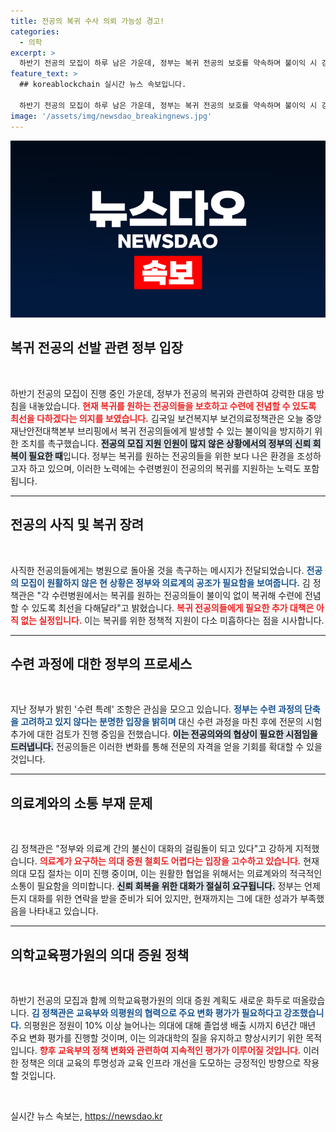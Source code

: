 ```yaml
---
title: 전공의 복귀 수사 의뢰 가능성 경고!
categories:
  - 의학
excerpt: >
  하반기 전공의 모집이 하루 남은 가운데, 정부는 복귀 전공의 보호를 약속하며 불이익 시 강력 대응 예고. 수련 과정 단축은 불가하지만 전문의 시험 추가 검토 중. 의대 정원 증원과 의료계 간 불신이 주요 쟁점으로 떠오르고 있습니다.
feature_text: >
  ## koreablockchain 실시간 뉴스 속보입니다.

  하반기 전공의 모집이 하루 남은 가운데, 정부는 복귀 전공의 보호를 약속하며 불이익 시 강력 대응 예고. 수련 과정 단축은 불가하지만 전문의 시험 추가 검토 중. 의대 정원 증원과 의료계 간 불신이 주요 쟁점으로 떠오르고 있습니다.
image: '/assets/img/newsdao_breakingnews.jpg'
---
```


<p><img src="/assets/img/newsdao_breakingnews.jpg" alt="koreablockchain 속보" /></p>

<h2 data-ke-size="size26">복귀 전공의 선발 관련 정부 입장</h2>

<p data-ke-size="size16">&nbsp;</p>

<p>하반기 전공의 모집이 진행 중인 가운데, 정부가 전공의 복귀와 관련하여 강력한 대응 방침을 내놓았습니다. <b><span style="color: #ee2323;">현재 복귀를 원하는 전공의들을 보호하고 수련에 전념할 수 있도록 최선을 다하겠다는 의지를 보였습니다.</span></b> 김국일 보건복지부 보건의료정책관은 오늘 중앙재난안전대책본부 브리핑에서 복귀 전공의들에게 발생할 수 있는 불이익을 방지하기 위한 조치를 촉구했습니다. <b><span style="background-color: #21538527;">전공의 모집 지원 인원이 많지 않은 상황에서의 정부의 신뢰 회복이 필요한 때</span></b>입니다. 정부는 복귀를 원하는 전공의들을 위한 보다 나은 환경을 조성하고자 하고 있으며, 이러한 노력에는 수련병원이 전공의의 복귀를 지원하는 노력도 포함됩니다.</p>

<hr>

<h2 data-ke-size="size26">전공의 사직 및 복귀 장려</h2>

<p data-ke-size="size16">&nbsp;</p>

<p>사직한 전공의들에게는 병원으로 돌아올 것을 촉구하는 메시지가 전달되었습니다. <b><span style="color: #1a5490;">전공의 모집이 원활하지 않은 현 상황은 정부와 의료계의 공조가 필요함을 보여줍니다.</span></b> 김 정책관은 "각 수련병원에서는 복귀를 원하는 전공의들이 불이익 없이 복귀해 수련에 전념할 수 있도록 최선을 다해달라"고 밝혔습니다. <b><span style="color: #ee2323;">복귀 전공의들에게 필요한 추가 대책은 아직 없는 실정입니다.</span></b> 이는 복귀를 위한 정책적 지원이 다소 미흡하다는 점을 시사합니다.</p>

<hr>

<h2 data-ke-size="size26">수련 과정에 대한 정부의 프로세스</h2>

<p data-ke-size="size16">&nbsp;</p>

<p>지난 정부가 밝힌 '수련 특례' 조항은 관심을 모으고 있습니다. <b><span style="color: #1a5490;">정부는 수련 과정의 단축을 고려하고 있지 않다는 분명한 입장을 밝히며</span></b> 대신 수련 과정을 마친 후에 전문의 시험 추가에 대한 검토가 진행 중임을 전했습니다. <b><span style="background-color: #21538527;">이는 전공의와의 협상이 필요한 시점임을 드러냅니다.</span></b> 전공의들은 이러한 변화를 통해 전문의 자격을 얻을 기회를 확대할 수 있을 것입니다.</p>

<hr>

<h2 data-ke-size="size26">의료계와의 소통 부재 문제</h2>

<p data-ke-size="size16">&nbsp;</p>

<p>김 정책관은 "정부와 의료계 간의 불신이 대화의 걸림돌이 되고 있다"고 강하게 지적했습니다. <b><span style="color: #ee2323;">의료계가 요구하는 의대 증원 철회도 어렵다는 입장을 고수하고 있습니다.</span></b> 현재 의대 모집 절차는 이미 진행 중이며, 이는 원활한 협업을 위해서는 의료계와의 적극적인 소통이 필요함을 의미합니다. <b><span style="background-color: #21538527;">신뢰 회복을 위한 대화가 절실히 요구됩니다.</span></b> 정부는 언제든지 대화를 위한 연락을 받을 준비가 되어 있지만, 현재까지는 그에 대한 성과가 부족했음을 나타내고 있습니다.</p>

<hr>

<h2 data-ke-size="size26">의학교육평가원의 의대 증원 정책</h2>

<p data-ke-size="size16">&nbsp;</p>

<p>하반기 전공의 모집과 함께 의학교육평가원의 의대 증원 계획도 새로운 화두로 떠올랐습니다. <b><span style="color: #1a5490;">김 정책관은 교육부와 의평원의 협력으로 주요 변화 평가가 필요하다고 강조했습니다.</span></b> 의평원은 정원이 10% 이상 늘어나는 의대에 대해 졸업생 배출 시까지 6년간 매년 주요 변화 평가를 진행할 것이며, 이는 의과대학의 질을 유지하고 향상시키기 위한 목적입니다. <b><span style="color: #ee2323;">향후 교육부의 정책 변화와 관련하여 지속적인 평가가 이루어질 것입니다.</span></b> 이러한 정책은 의대 교육의 투명성과 교육 인프라 개선을 도모하는 긍정적인 방향으로 작용할 것입니다.</p>

<p data-ke-size="size16">&nbsp;</p>
실시간 뉴스 속보는, <a href="https://newsdao.kr" rel="dofollow">https://newsdao.kr</a>


